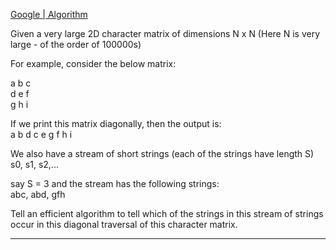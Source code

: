 [Google | Algorithm](https://leetcode.com/discuss/interview-question/810747/Google-or-Algorithm)

Given a very large 2D character matrix of dimensions N x N (Here N is very large - of the order of 100000s)

For example, consider the below matrix:

a b c  
d e f  
g h i

If we print this matrix diagonally, then the output is:  
a b d c e g f h i

We also have a stream of short strings (each of the strings have length S)  
s0, s1, s2,...

say S = 3 and the stream has the following strings:  
abc, abd, gfh

Tell an efficient algorithm to tell which of the strings in this stream of strings occur in this diagonal traversal of this character matrix.

-----------


<!--stackedit_data:
eyJoaXN0b3J5IjpbLTEwNTc0NTYyNDVdfQ==
-->